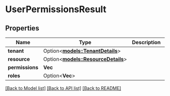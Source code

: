 # UserPermissionsResult

## Properties

Name | Type | Description | Notes
------------ | ------------- | ------------- | -------------
**tenant** | Option<[**models::TenantDetails**](_TenantDetails.md)> |  | [optional]
**resource** | Option<[**models::ResourceDetails**](_ResourceDetails.md)> |  | [optional]
**permissions** | **Vec<String>** |  | 
**roles** | Option<**Vec<String>**> |  | [optional]

[[Back to Model list]](../README.md#documentation-for-models) [[Back to API list]](../README.md#documentation-for-api-endpoints) [[Back to README]](../README.md)


